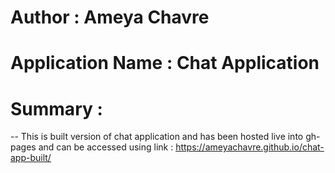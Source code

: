 # Author : Ameya Chavre

# Application Name : Chat Application

# Summary : 

-- This is built version of chat application and has been hosted live into gh-pages and can be accessed using link :
https://ameyachavre.github.io/chat-app-built/
